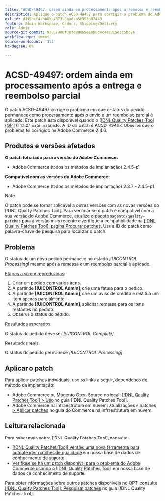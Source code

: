 ```yaml
---
title: "ACSD-49497: ordem ainda em processamento após a remessa e reembolso parcial"
description: Aplique o patch ACSD-49497 para corrigir o problema do Adobe Commerce em que o status do pedido permanece como processamento após a entrega e um reembolso parcial é aplicado.
exl-id: d195bcf4-bb8b-4373-8aad-a5b953b07443
feature: Admin Workspace, Orders, Shipping/Delivery
role: Admin
source-git-commit: 958179e0f3efe08e65ea8b0c4c4e1015e3c5bb76
workflow-type: tm+mt
source-wordcount: '358'
ht-degree: 0%

---
```


# ACSD-49497: ordem ainda em processamento após a entrega e reembolso parcial

O patch ACSD-49497 corrige o problema em que o status do pedido permanece como processamento após o envio e um reembolso parcial é aplicado. Este patch está disponível quando o [[!DNL Quality Patches Tool (QPT)]](/help/announcements/adobe-commerce-announcements/magento-quality-patches-released-new-tool-to-self-serve-quality-patches.md) 1.1.27 está instalado. A ID do patch é ACSD-49497. Observe que o problema foi corrigido no Adobe Commerce 2.4.6.

## Produtos e versões afetados

**O patch foi criado para a versão do Adobe Commerce:**

* Adobe Commerce (todos os métodos de implantação) 2.4.5-p1

**Compatível com as versões do Adobe Commerce:**

* Adobe Commerce (todos os métodos de implantação) 2.3.7 - 2.4.5-p1

>[!NOTE]
>
>O patch pode se tornar aplicável a outras versões com as novas versões do [!DNL Quality Patches Tool]. Para verificar se o patch é compatível com a sua versão do Adobe Commerce, atualize o pacote `magento/quality-patches` para a versão mais recente e verifique a compatibilidade na [[!DNL Quality Patches Tool]: página Procurar patches](https://experienceleague.adobe.com/tools/commerce-quality-patches/index.html). Use a ID do patch como palavra-chave de pesquisa para localizar o patch.

## Problema

O status de um novo pedido permanece no estado *[!UICONTROL Processing]* mesmo após a remessa e um reembolso parcial é aplicado.

<u>Etapas a serem reproduzidas</u>:

1. Criar um pedido com vários itens.
1. A partir de **[!UICONTROL Admin]**, crie uma fatura para o pedido.
1. A partir de **[!UICONTROL Admin]**, crie um aviso de crédito e restitua um item apenas parcialmente.
1. A partir de **[!UICONTROL Admin]**, solicitar remessa para os itens restantes no pedido.
1. Observe o status do pedido.

<u>Resultados esperados</u>:

O status do pedido deve ser *[!UICONTROL Complete]*.

<u>Resultados reais</u>:

O status do pedido permanece *[!UICONTROL Processing]*.

## Aplicar o patch

Para aplicar patches individuais, use os links a seguir, dependendo do método de implantação:

* Adobe Commerce ou Magento Open Source no local: [[!DNL Quality Patches Tool] > Uso](https://experienceleague.adobe.com/docs/commerce-operations/tools/quality-patches-tool/usage.html) no guia [!DNL Quality Patches Tool].
* Adobe Commerce na infraestrutura em nuvem: [Atualizações e patches > Aplicar patches](https://experienceleague.adobe.com/docs/commerce-cloud-service/user-guide/develop/upgrade/apply-patches.html) no guia do Commerce na infraestrutura em nuvem.

## Leitura relacionada

Para saber mais sobre [!DNL Quality Patches Tool], consulte:

* [[!DNL Quality Patches Tool] versão: uma nova ferramenta para autoatender patches de qualidade](/help/announcements/adobe-commerce-announcements/magento-quality-patches-released-new-tool-to-self-serve-quality-patches.md) em nossa base de dados de conhecimento de suporte.
* [Verifique se há um patch disponível para o problema do Adobe Commerce usando o [!DNL Quality Patches Tool]](/help/support-tools/patches-available-in-qpt-tool/check-patch-for-magento-issue-with-magento-quality-patches.md) em nossa base de dados de conhecimento de suporte.

Para obter informações sobre outros patches disponíveis no QPT, consulte [[!DNL Quality Patches Tool]: Pesquisar patches](https://experienceleague.adobe.com/tools/commerce-quality-patches/index.html) no guia [!DNL Quality Patches Tool].
